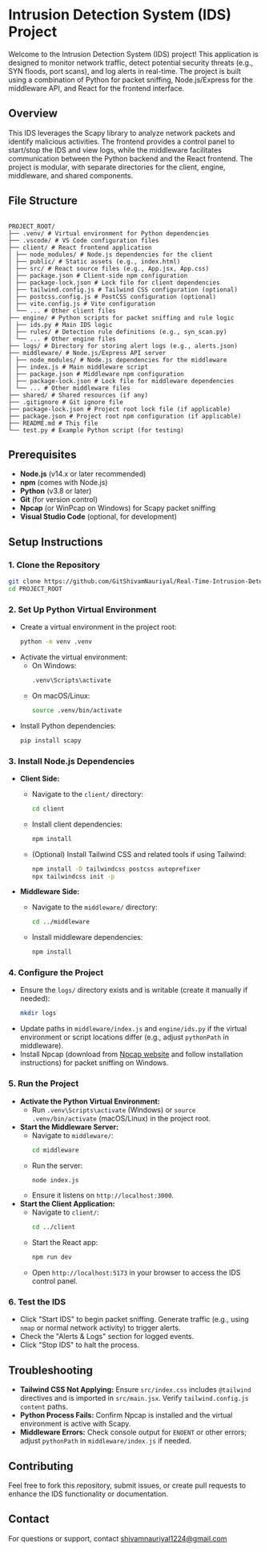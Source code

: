 # Intrusion Detection System (IDS) Project

Welcome to the Intrusion Detection System (IDS) project! This application is designed to monitor network traffic, detect potential security threats (e.g., SYN floods, port scans), and log alerts in real-time. The project is built using a combination of Python for packet sniffing, Node.js/Express for the middleware API, and React for the frontend interface.

## Overview

This IDS leverages the Scapy library to analyze network packets and identify malicious activities. The frontend provides a control panel to start/stop the IDS and view logs, while the middleware facilitates communication between the Python backend and the React frontend. The project is modular, with separate directories for the client, engine, middleware, and shared components.

## File Structure

```

PROJECT_ROOT/
├── .venv/ # Virtual environment for Python dependencies
├── .vscode/ # VS Code configuration files
├── client/ # React frontend application
│ ├── node_modules/ # Node.js dependencies for the client
│ ├── public/ # Static assets (e.g., index.html)
│ ├── src/ # React source files (e.g., App.jsx, App.css)
│ ├── package.json # Client-side npm configuration
│ ├── package-lock.json # Lock file for client dependencies
│ ├── tailwind.config.js # Tailwind CSS configuration (optional)
│ ├── postcss.config.js # PostCSS configuration (optional)
│ ├── vite.config.js # Vite configuration
│ └── ... # Other client files
├── engine/ # Python scripts for packet sniffing and rule logic
│ ├── ids.py # Main IDS logic
│ ├── rules/ # Detection rule definitions (e.g., syn_scan.py)
│ └── ... # Other engine files
├── logs/ # Directory for storing alert logs (e.g., alerts.json)
├── middleware/ # Node.js/Express API server
│ ├── node_modules/ # Node.js dependencies for the middleware
│ ├── index.js # Main middleware script
│ ├── package.json # Middleware npm configuration
│ ├── package-lock.json # Lock file for middleware dependencies
│ └── ... # Other middleware files
├── shared/ # Shared resources (if any)
├── .gitignore # Git ignore file
├── package-lock.json # Project root lock file (if applicable)
├── package.json # Project root npm configuration (if applicable)
├── README.md # This file
└── test.py # Example Python script (for testing)

```

## Prerequisites

-   **Node.js** (v14.x or later recommended)
-   **npm** (comes with Node.js)
-   **Python** (v3.8 or later)
-   **Git** (for version control)
-   **Npcap** (or WinPcap on Windows) for Scapy packet sniffing
-   **Visual Studio Code** (optional, for development)

## Setup Instructions

### 1. Clone the Repository

```bash
git clone https://github.com/GitShivamNauriyal/Real-Time-Intrusion-Detection-System.git
cd PROJECT_ROOT
```

### 2. Set Up Python Virtual Environment

-   Create a virtual environment in the project root:
    ```bash
    python -m venv .venv
    ```
-   Activate the virtual environment:
    -   On Windows:
        ```bash
        .venv\Scripts\activate
        ```
    -   On macOS/Linux:
        ```bash
        source .venv/bin/activate
        ```
-   Install Python dependencies:
    ```bash
    pip install scapy
    ```

### 3. Install Node.js Dependencies

-   **Client Side:**

    -   Navigate to the `client/` directory:
        ```bash
        cd client
        ```
    -   Install client dependencies:
        ```bash
        npm install
        ```
    -   (Optional) Install Tailwind CSS and related tools if using Tailwind:
        ```bash
        npm install -D tailwindcss postcss autoprefixer
        npx tailwindcss init -p
        ```

-   **Middleware Side:**
    -   Navigate to the `middleware/` directory:
        ```bash
        cd ../middleware
        ```
    -   Install middleware dependencies:
        ```bash
        npm install
        ```

### 4. Configure the Project

-   Ensure the `logs/` directory exists and is writable (create it manually if needed):
    ```bash
    mkdir logs
    ```
-   Update paths in `middleware/index.js` and `engine/ids.py` if the virtual environment or script locations differ (e.g., adjust `pythonPath` in middleware).
-   Install Npcap (download from [Npcap website](https://nmap.org/npcap/) and follow installation instructions) for packet sniffing on Windows.

### 5. Run the Project

-   **Activate the Python Virtual Environment:**
    -   Run `.venv\Scripts\activate` (Windows) or `source .venv/bin/activate` (macOS/Linux) in the project root.
-   **Start the Middleware Server:**
    -   Navigate to `middleware/`:
        ```bash
        cd middleware
        ```
    -   Run the server:
        ```bash
        node index.js
        ```
    -   Ensure it listens on `http://localhost:3000`.
-   **Start the Client Application:**
    -   Navigate to `client/`:
        ```bash
        cd ../client
        ```
    -   Start the React app:
        ```bash
        npm run dev
        ```
    -   Open `http://localhost:5173` in your browser to access the IDS control panel.

### 6. Test the IDS

-   Click "Start IDS" to begin packet sniffing. Generate traffic (e.g., using `nmap` or normal network activity) to trigger alerts.
-   Check the "Alerts & Logs" section for logged events.
-   Click "Stop IDS" to halt the process.

## Troubleshooting

-   **Tailwind CSS Not Applying:** Ensure `src/index.css` includes `@tailwind` directives and is imported in `src/main.jsx`. Verify `tailwind.config.js` `content` paths.
-   **Python Process Fails:** Confirm Npcap is installed and the virtual environment is active with Scapy.
-   **Middleware Errors:** Check console output for `ENOENT` or other errors; adjust `pythonPath` in `middleware/index.js` if needed.

## Contributing

Feel free to fork this repository, submit issues, or create pull requests to enhance the IDS functionality or documentation.

## Contact

For questions or support, contact shivamnauriyal1224@gmail.com
